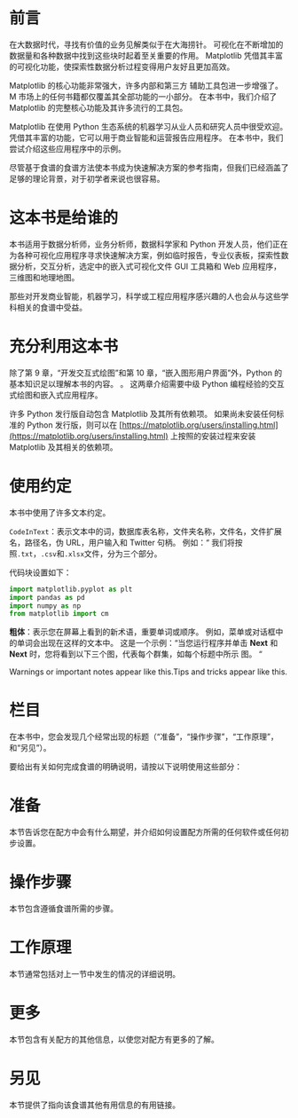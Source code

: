 # 前言

在大数据时代，寻找有价值的业务见解类似于在大海捞针。 可视化在不断增加的数据量和各种数据中找到这些块时起着至关重要的作用。 Matplotlib 凭借其丰富的可视化功能，使探索性数据分析过程变得用户友好且更加高效。

Matplotlib 的核心功能非常强大，许多内部和第三方 辅助工具包进一步增强了。 M 市场上的任何书籍都仅覆盖其全部功能的一小部分。 在本书中，我们介绍了 Matplotlib 的完整核心功能及其许多流行的工具包。

Matplotlib 在使用 Python 生态系统的机器学习从业人员和研究人员中很受欢迎。 凭借其丰富的功能，它可以用于商业智能和运营报告应用程序。 在本书中，我们尝试介绍这些应用程序中的示例。

尽管基于食谱的食谱方法使本书成为快速解决方案的参考指南，但我们已经涵盖了足够的理论背景，对于初学者来说也很容易。

# 这本书是给谁的

本书适用于数据分析师，业务分析师，数据科学家和 Python 开发人员，他们正在为各种可视化应用程序寻求快速解决方案，例如临时报告，专业仪表板，探索性数据分析，交互分析，选定中的嵌入式可视化文件 GUI 工具箱和 Web 应用程序，三维图和地理地图。

那些对开发商业智能，机器学习，科学或工程应用程序感兴趣的人也会从与这些学科相关的食谱中受益。

# 充分利用这本书

除了第 9 章，“开发交互式绘图”和第 10 章，“嵌入图形用户界面”外，Python 的基本知识足以理解本书的内容。 。 这两章介绍需要中级 Python 编程经验的交互式绘图和嵌入式应用程序。

许多 Python 发行版自动包含 Matplotlib 及其所有依赖项。 如果尚未安装任何标准的 Python 发行版，则可以在 [https://matplotlib.org/users/installing.html](https://matplotlib.org/users/installing.html) 上按照的安装过程来安装 Matplotlib 及其相关的依赖项。

# 使用约定

本书中使用了许多文本约定。

`CodeInText`：表示文本中的词，数据库表名称，文件夹名称，文件名，文件扩展名，路径名，伪 URL，用户输入和 Twitter 句柄。 例如：“ 我们将按照`.txt`，`.csv`和`.xlsx`文件，分为三个部分。

代码块设置如下：

```py
import matplotlib.pyplot as plt
import pandas as pd
import numpy as np
from matplotlib import cm
```

**粗体**：表示您在屏幕上看到的新术语，重要单词或顺序。 例如，菜单或对话框中的单词会出现在这样的文本中。 这是一个示例：“当您运行程序并单击 **Next** 和 **Next** 时，您将看到以下三个图，代表每个群集，如每个标题中所示 图。 “

Warnings or important notes appear like this.Tips and tricks appear like this.

# 栏目

在本书中，您会发现几个经常出现的标题（“准备”，“操作步骤”，“工作原理”，和“另见”）。

要给出有关如何完成食谱的明确说明，请按以下说明使用这些部分：

# 准备

本节告诉您在配方中会有什么期望，并介绍如何设置配方所需的任何软件或任何初步设置。

# 操作步骤

本节包含遵循食谱所需的步骤。

# 工作原理

本节通常包括对上一节中发生的情况的详细说明。

# 更多

本节包含有关配方的其他信息，以使您对配方有更多的了解。

# 另见

本节提供了指向该食谱其他有用信息的有用链接。

